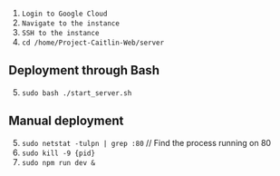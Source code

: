 1. `Login to Google Cloud`
2. `Navigate to the instance`
3. `SSH to the instance`
4. `cd /home/Project-Caitlin-Web/server`

## Deployment through Bash
5. `sudo bash ./start_server.sh`

## Manual deployment
5. `sudo netstat -tulpn | grep :80` // Find the process running on 80
6. `sudo kill -9 {pid}`
7. `sudo npm run dev &`
